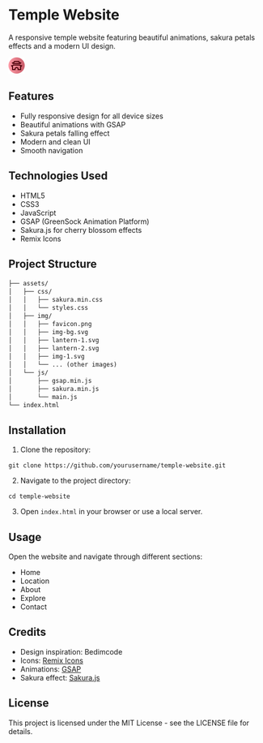# Temple Website

A responsive temple website featuring beautiful animations, sakura petals effects and a modern UI design.

![Temple Website Preview](assets/img/favicon.png)

## Features

- Fully responsive design for all device sizes
- Beautiful animations with GSAP
- Sakura petals falling effect
- Modern and clean UI
- Smooth navigation

## Technologies Used

- HTML5
- CSS3
- JavaScript
- GSAP (GreenSock Animation Platform)
- Sakura.js for cherry blossom effects
- Remix Icons

## Project Structure

```
├── assets/
│   ├── css/
│   │   ├── sakura.min.css
│   │   └── styles.css
│   ├── img/
│   │   ├── favicon.png
│   │   ├── img-bg.svg
│   │   ├── lantern-1.svg
│   │   ├── lantern-2.svg
│   │   ├── img-1.svg
│   │   └── ... (other images)
│   └── js/
│       ├── gsap.min.js
│       ├── sakura.min.js
│       └── main.js
└── index.html
```

## Installation

1. Clone the repository:
```
git clone https://github.com/yourusername/temple-website.git
```

2. Navigate to the project directory:
```
cd temple-website
```

3. Open `index.html` in your browser or use a local server.

## Usage

Open the website and navigate through different sections:
- Home
- Location
- About
- Explore
- Contact

## Credits

- Design inspiration: Bedimcode
- Icons: [Remix Icons](https://remixicon.com/)
- Animations: [GSAP](https://greensock.com/gsap/)
- Sakura effect: [Sakura.js](https://github.com/jhammann/sakura)

## License

This project is licensed under the MIT License - see the LICENSE file for details. 